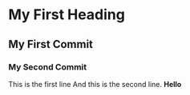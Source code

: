 # My First Heading 
## My First Commit
### My Second Commit
This is the first line
And this is the second line.
**Hello**